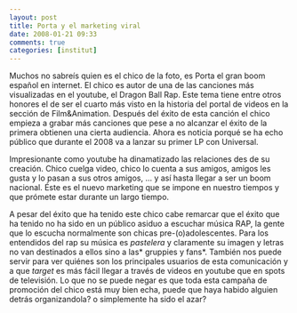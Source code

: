 ```yaml
---
layout: post
title: Porta y el marketing viral
date: 2008-01-21 09:33
comments: true
categories: [institut]
---
```

Muchos no sabreís quien es el chico de la foto, es Porta el gran boom español en internet. El chico es autor de una de las canciones más visualizadas en el youtube, el Dragon Ball Rap. Este tema  tiene entre otros honores el de ser el cuarto más visto en la historia del portal de videos en la sección de Film&amp;Animation. Después del éxito de esta canción el chico empieza a grabar más canciones que pese a no alcanzar el éxito de la primera obtienen una cierta audiencia. Ahora es noticia porqué se ha echo público que durante el 2008 va a lanzar su primer LP con Universal.

Impresionante como youtube ha dinamatizado las relaciones des de su creación. Chico cuelga video, chico lo cuenta a sus amigos, amigos les gusta y lo pasan a sus otros amigos, ... y así hasta llegar a ser un boom nacional. Éste es el nuevo marketing que se impone en nuestro tiempos y que prómete estar durante un largo tiempo.

A  pesar del éxito que ha tenido este chico cabe remarcar que el éxito que ha tenido no ha sido en un público asiduo a escuchar música RAP, la gente que lo escucha normalmente son chicas pre-(o)adolescentes.  Para los entendidos del rap su música es *pastelera* y claramente su imagen y letras no van destinados a ellos sino a las* gruppies y fans*. También nos puede servir para ver quiénes son los principales usuarios de esta comunicación y a que *target* es más fácil llegar a través de videos en youtube que en spots de televisión. Lo que no se puede negar es que toda esta campaña de promoción del chico está muy bien echa, puede que haya habido alguien detrás organizandola? o simplemente ha sido el azar?